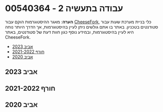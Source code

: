 # 00540364 - עבודה בתעשיה 2

**הערה**: מאגר ההיסטוגרמות הוקם עבור [CheeseFork](https://cheesefork.cf/), כלי בניית מערכת שעות עבור סטודנטים בטכניון. באתר בו אתם גולשים ניתן לעיין בהיסטוגרמות, אך הדרך היותר נוחה היא לעיין בהיסטוגרמות, ובמידע נוסף כגון חוות דעת של סטודנטים, באתר CheeseFork.

* [אביב 2023](#202202)
* [חורף 2021-2022](#202101)
* [אביב 2020](#201902)

<h2 id="202202">אביב 2023</h2>

<h2 id="202101">חורף 2021-2022</h2>

<h2 id="201902">אביב 2020</h2>

